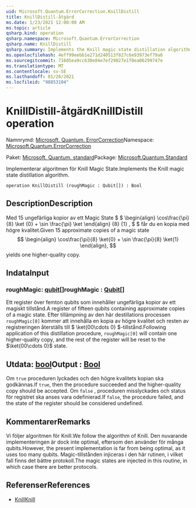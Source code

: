 ```yaml
---
uid: Microsoft.Quantum.ErrorCorrection.KnillDistill
title: KnillDistill-åtgärd
ms.date: 1/23/2021 12:00:00 AM
ms.topic: article
qsharp.kind: operation
qsharp.namespace: Microsoft.Quantum.ErrorCorrection
qsharp.name: KnillDistill
qsharp.summary: Implements the Knill magic state distillation algorithm.
ms.openlocfilehash: 4eff99eebb1e271d240513f827c6e93973ef79a6
ms.sourcegitcommit: 71605ea9cc630e84e7ef29027e1f0ea06299747e
ms.translationtype: MT
ms.contentlocale: sv-SE
ms.lasthandoff: 01/26/2021
ms.locfileid: "98853104"
---
```

# <a name="knilldistill-operation"></a><span data-ttu-id="1fb55-102">KnillDistill-åtgärd</span><span class="sxs-lookup"><span data-stu-id="1fb55-102">KnillDistill operation</span></span>

<span data-ttu-id="1fb55-103">Namnrymd: [Microsoft. Quantum. ErrorCorrection](xref:Microsoft.Quantum.ErrorCorrection)</span><span class="sxs-lookup"><span data-stu-id="1fb55-103">Namespace: [Microsoft.Quantum.ErrorCorrection](xref:Microsoft.Quantum.ErrorCorrection)</span></span>

<span data-ttu-id="1fb55-104">Paket: [Microsoft. Quantum. standard](https://nuget.org/packages/Microsoft.Quantum.Standard)</span><span class="sxs-lookup"><span data-stu-id="1fb55-104">Package: [Microsoft.Quantum.Standard](https://nuget.org/packages/Microsoft.Quantum.Standard)</span></span>


<span data-ttu-id="1fb55-105">Implementerar algoritmen för Knill Magic State.</span><span class="sxs-lookup"><span data-stu-id="1fb55-105">Implements the Knill magic state distillation algorithm.</span></span>

```qsharp
operation KnillDistill (roughMagic : Qubit[]) : Bool
```


## <a name="description"></a><span data-ttu-id="1fb55-106">Description</span><span class="sxs-lookup"><span data-stu-id="1fb55-106">Description</span></span>

<span data-ttu-id="1fb55-107">Med 15 ungefärliga kopior av ett Magic State $ $ \begin{align} \cos\frac{\pi} {8} \ket {0} + \sin \frac{\pi} \ket \end{align} {8} {1} , $ $ får du en kopia med högre kvalitet.</span><span class="sxs-lookup"><span data-stu-id="1fb55-107">Given 15 approximate copies of a magic state $$ \begin{align} \cos\frac{\pi}{8} \ket{0} + \sin \frac{\pi}{8} \ket{1} \end{align}, $$ yields one higher-quality copy.</span></span>

## <a name="input"></a><span data-ttu-id="1fb55-108">Indata</span><span class="sxs-lookup"><span data-stu-id="1fb55-108">Input</span></span>

### <a name="roughmagic--qubit"></a><span data-ttu-id="1fb55-109">roughMagic: [qubit](xref:microsoft.quantum.lang-ref.qubit)[]</span><span class="sxs-lookup"><span data-stu-id="1fb55-109">roughMagic : [Qubit](xref:microsoft.quantum.lang-ref.qubit)[]</span></span>

<span data-ttu-id="1fb55-110">Ett register över femton qubits som innehåller ungefärliga kopior av ett magiskt tillstånd.</span><span class="sxs-lookup"><span data-stu-id="1fb55-110">A register of fifteen qubits containing approximate copies of a magic state.</span></span> <span data-ttu-id="1fb55-111">Efter tillämpning av den här destillations processen `roughMagic[0]` kommer att innehålla en kopia av högre kvalitet och resten av registreringen återställs till $ \ket{00\cdots 0} $-tillstånd.</span><span class="sxs-lookup"><span data-stu-id="1fb55-111">Following application of this distillation procedure, `roughMagic[0]` will contain one higher-quality copy, and the rest of the register will be reset to the $\ket{00\cdots 0}$ state.</span></span>



## <a name="output--bool"></a><span data-ttu-id="1fb55-112">Utdata: [bool](xref:microsoft.quantum.lang-ref.bool)</span><span class="sxs-lookup"><span data-stu-id="1fb55-112">Output : [Bool](xref:microsoft.quantum.lang-ref.bool)</span></span>

<span data-ttu-id="1fb55-113">Om `true` proceduren lyckades och den högre kvalitets kopian ska godkännas.</span><span class="sxs-lookup"><span data-stu-id="1fb55-113">If `true`, then the procedure succeeded and the higher-quality copy should be accepted.</span></span> <span data-ttu-id="1fb55-114">Om `false` , proceduren misslyckades och status för registret ska anses vara odefinierad.</span><span class="sxs-lookup"><span data-stu-id="1fb55-114">If `false`, the procedure failed, and the state of the register should be considered undefined.</span></span>

## <a name="remarks"></a><span data-ttu-id="1fb55-115">Kommentarer</span><span class="sxs-lookup"><span data-stu-id="1fb55-115">Remarks</span></span>

<span data-ttu-id="1fb55-116">Vi följer algoritmen för Knill.</span><span class="sxs-lookup"><span data-stu-id="1fb55-116">We follow the algorithm of Knill.</span></span>
<span data-ttu-id="1fb55-117">Den nuvarande implementeringen är dock inte optimal, eftersom den använder för många qubits.</span><span class="sxs-lookup"><span data-stu-id="1fb55-117">However, the present implementation is far from being optimal, as it uses too many qubits.</span></span>
<span data-ttu-id="1fb55-118">Magic-tillstånden injiceras i den här rutinen, i vilket fall finns det bättre protokoll.</span><span class="sxs-lookup"><span data-stu-id="1fb55-118">The magic states are injected in this routine, in which case there are better protocols.</span></span>

## <a name="references"></a><span data-ttu-id="1fb55-119">Referenser</span><span class="sxs-lookup"><span data-stu-id="1fb55-119">References</span></span>

- [<span data-ttu-id="1fb55-120">Knill</span><span class="sxs-lookup"><span data-stu-id="1fb55-120">Knill</span></span>](https://arxiv.org/abs/quant-ph/0402171)